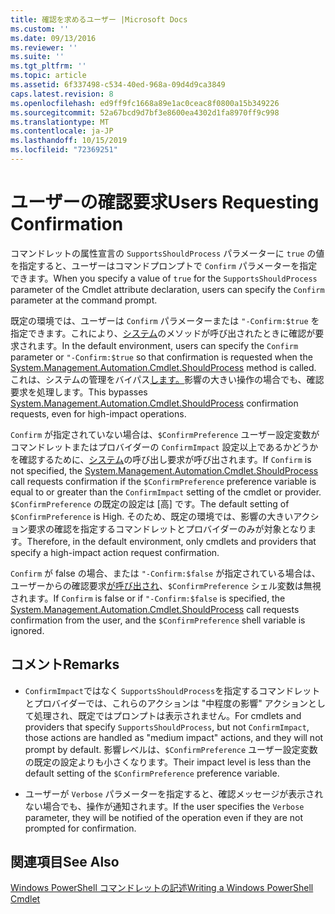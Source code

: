 ```yaml
---
title: 確認を求めるユーザー |Microsoft Docs
ms.custom: ''
ms.date: 09/13/2016
ms.reviewer: ''
ms.suite: ''
ms.tgt_pltfrm: ''
ms.topic: article
ms.assetid: 6f337498-c534-40ed-968a-09d4d9ca3849
caps.latest.revision: 8
ms.openlocfilehash: ed9ff9fc1668a89e1ac0ceac8f0800a15b349226
ms.sourcegitcommit: 52a67bcd9d7bf3e8600ea4302d1fa8970ff9c998
ms.translationtype: MT
ms.contentlocale: ja-JP
ms.lasthandoff: 10/15/2019
ms.locfileid: "72369251"
---
```

# <a name="users-requesting-confirmation"></a><span data-ttu-id="46a78-102">ユーザーの確認要求</span><span class="sxs-lookup"><span data-stu-id="46a78-102">Users Requesting Confirmation</span></span>

<span data-ttu-id="46a78-103">コマンドレットの属性宣言の `SupportsShouldProcess` パラメーターに `true` の値を指定すると、ユーザーはコマンドプロンプトで `Confirm` パラメーターを指定できます。</span><span class="sxs-lookup"><span data-stu-id="46a78-103">When you specify a value of `true` for the `SupportsShouldProcess` parameter of the Cmdlet attribute declaration, users can specify the `Confirm` parameter at the command prompt.</span></span>

<span data-ttu-id="46a78-104">既定の環境では、ユーザーは `Confirm` パラメーターまたは `"-Confirm:$true` を指定できます。これにより、[システム](/dotnet/api/System.Management.Automation.Cmdlet.ShouldProcess)のメソッドが呼び出されたときに確認が要求されます。</span><span class="sxs-lookup"><span data-stu-id="46a78-104">In the default environment, users can specify the `Confirm` parameter or `"-Confirm:$true` so that confirmation is requested when the [System.Management.Automation.Cmdlet.ShouldProcess](/dotnet/api/System.Management.Automation.Cmdlet.ShouldProcess) method is called.</span></span> <span data-ttu-id="46a78-105">これは、システムの管理をバイパス[します。](/dotnet/api/System.Management.Automation.Cmdlet.ShouldProcess)影響の大きい操作の場合でも、確認要求を処理します。</span><span class="sxs-lookup"><span data-stu-id="46a78-105">This bypasses [System.Management.Automation.Cmdlet.ShouldProcess](/dotnet/api/System.Management.Automation.Cmdlet.ShouldProcess) confirmation requests, even for high-impact operations.</span></span>

<span data-ttu-id="46a78-106">`Confirm` が指定されていない場合は、`$ConfirmPreference` ユーザー設定変数がコマンドレットまたはプロバイダーの `ConfirmImpact` 設定以上であるかどうかを確認するために、[システム](/dotnet/api/System.Management.Automation.Cmdlet.ShouldProcess)の呼び出し要求が呼び出されます。</span><span class="sxs-lookup"><span data-stu-id="46a78-106">If `Confirm` is not specified, the [System.Management.Automation.Cmdlet.ShouldProcess](/dotnet/api/System.Management.Automation.Cmdlet.ShouldProcess) call requests confirmation if the `$ConfirmPreference` preference variable is equal to or greater than the `ConfirmImpact` setting of the cmdlet or provider.</span></span> <span data-ttu-id="46a78-107">`$ConfirmPreference` の既定の設定は [高] です。</span><span class="sxs-lookup"><span data-stu-id="46a78-107">The default setting of `$ConfirmPreference` is High.</span></span> <span data-ttu-id="46a78-108">そのため、既定の環境では、影響の大きいアクション要求の確認を指定するコマンドレットとプロバイダーのみが対象となります。</span><span class="sxs-lookup"><span data-stu-id="46a78-108">Therefore, in the default environment, only cmdlets and providers that specify a high-impact action request confirmation.</span></span>

<span data-ttu-id="46a78-109">`Confirm` が false の場合、または `"-Confirm:$false` が指定されている場合は、ユーザーからの確認要求[が呼び出され](/dotnet/api/System.Management.Automation.Cmdlet.ShouldProcess)、`$ConfirmPreference` シェル変数は無視されます。</span><span class="sxs-lookup"><span data-stu-id="46a78-109">If `Confirm` is false or if `"-Confirm:$false` is specified, the [System.Management.Automation.Cmdlet.ShouldProcess](/dotnet/api/System.Management.Automation.Cmdlet.ShouldProcess) call requests confirmation from the user, and the `$ConfirmPreference` shell variable is ignored.</span></span>

## <a name="remarks"></a><span data-ttu-id="46a78-110">コメント</span><span class="sxs-lookup"><span data-stu-id="46a78-110">Remarks</span></span>

- <span data-ttu-id="46a78-111">`ConfirmImpact`ではなく `SupportsShouldProcess`を指定するコマンドレットとプロバイダーでは、これらのアクションは "中程度の影響" アクションとして処理され、既定ではプロンプトは表示されません。</span><span class="sxs-lookup"><span data-stu-id="46a78-111">For cmdlets and providers that specify `SupportsShouldProcess`, but not `ConfirmImpact`, those actions are handled as "medium impact" actions, and they will not prompt by default.</span></span> <span data-ttu-id="46a78-112">影響レベルは、`$ConfirmPreference` ユーザー設定変数の既定の設定よりも小さくなります。</span><span class="sxs-lookup"><span data-stu-id="46a78-112">Their impact level is less than the default setting of the `$ConfirmPreference` preference variable.</span></span>

- <span data-ttu-id="46a78-113">ユーザーが `Verbose` パラメーターを指定すると、確認メッセージが表示されない場合でも、操作が通知されます。</span><span class="sxs-lookup"><span data-stu-id="46a78-113">If the user specifies the `Verbose` parameter, they will be notified of the operation even if they are not prompted for confirmation.</span></span>

## <a name="see-also"></a><span data-ttu-id="46a78-114">関連項目</span><span class="sxs-lookup"><span data-stu-id="46a78-114">See Also</span></span>

[<span data-ttu-id="46a78-115">Windows PowerShell コマンドレットの記述</span><span class="sxs-lookup"><span data-stu-id="46a78-115">Writing a Windows PowerShell Cmdlet</span></span>](./writing-a-windows-powershell-cmdlet.md)
